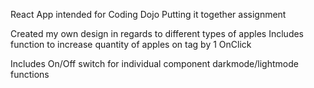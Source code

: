 React App intended for Coding Dojo Putting it together assignment

Created my own design in regards to different types of apples
Includes function to increase quantity of apples on
tag by 1 OnClick

Includes On/Off switch for individual component darkmode/lightmode functions
